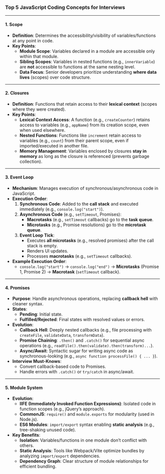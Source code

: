 ### **Top 5 JavaScript Coding Concepts for Interviews**  

---

#### **1. Scope**  
- **Definition**: Determines the accessibility/visibility of variables/functions at any point in code.  
- **Key Points**:  
  - **Module Scope**: Variables declared in a module are accessible only within that module.  
  - **Sibling Scopes**: Variables in nested functions (e.g., `innerVariable`) are **not** accessible to functions at the same nesting level.  
  - **Data Focus**: Senior developers prioritize understanding **where data lives** (scopes) over code structure.  

---

#### **2. Closures**  
- **Definition**: Functions that retain access to their **lexical context** (scopes where they were created).  
- **Key Points**:  
  - **Lexical Context Access**: A function (e.g., `createCounter`) retains access to variables (e.g., `appName`) from its creation scope, even when used elsewhere.  
  - **Nested Functions**: Functions like `increment` retain access to variables (e.g., `count`) from their parent scope, even if imported/executed in another file.  
  - **Memory Management**: Variables enclosed by closures **stay in memory** as long as the closure is referenced (prevents garbage collection).  

---

#### **3. Event Loop**  
- **Mechanism**: Manages execution of synchronous/asynchronous code in JavaScript.  
- **Execution Order**:  
  1. **Synchronous Code**: Added to the **call stack** and executed immediately (e.g., `console.log("start")`).  
  2. **Asynchronous Code** (e.g., `setTimeout`, Promises):  
     - **Macrotasks** (e.g., `setTimeout` callbacks) go to the **task queue**.  
     - **Microtasks** (e.g., Promise resolutions) go to the **microtask queue**.  
  3. **Event Loop Tick**:  
     - Executes **all microtasks** (e.g., resolved promises) after the call stack is empty.  
     - Renders UI updates.  
     - Processes **macrotasks** (e.g., `setTimeout` callbacks).  
- **Example Execution Order**:  
  - `console.log("start")` → `console.log("end")` → **Microtasks** (Promise 1, Promise 2) → **Macrotask** (`setTimeout` callback).  

---

#### **4. Promises**  
- **Purpose**: Handle asynchronous operations, replacing **callback hell** with cleaner syntax.  
- **States**:  
  - **Pending**: Initial state.  
  - **Fulfilled/Rejected**: Final states with resolved values or errors.  
- **Evolution**:  
  - **Callback Hell**: Deeply nested callbacks (e.g., file processing with `createFile`, `validateData`, `transformData`).  
  - **Promise Chaining**: `.then()` and `.catch()` for sequential async operations (e.g., `readFile().then(validate).then(transform)...`).  
  - **Async/Await**: Syntactic sugar for writing async code as synchronous-looking (e.g., `async function processFile() { ... }`).  
- **Interview Must-Knows**:  
  - Convert callback-based code to Promises.  
  - Handle errors with `.catch()` or `try/catch` in async/await.  

---

#### **5. Module System**  
- **Evolution**:  
  - **IIFE (Immediately Invoked Function Expressions)**: Isolated code in function scopes (e.g., jQuery’s approach).  
  - **CommonJS**: `require()` and `module.exports` for modularity (used in Node.js).  
  - **ES6 Modules**: `import/export` syntax enabling **static analysis** (e.g., tree-shaking unused code).  
- **Key Benefits**:  
  - **Isolation**: Variables/functions in one module don’t conflict with others.  
  - **Static Analysis**: Tools like Webpack/Vite optimize bundles by analyzing `import/export` dependencies.  
  - **Dependency Graph**: Clear structure of module relationships for efficient bundling.